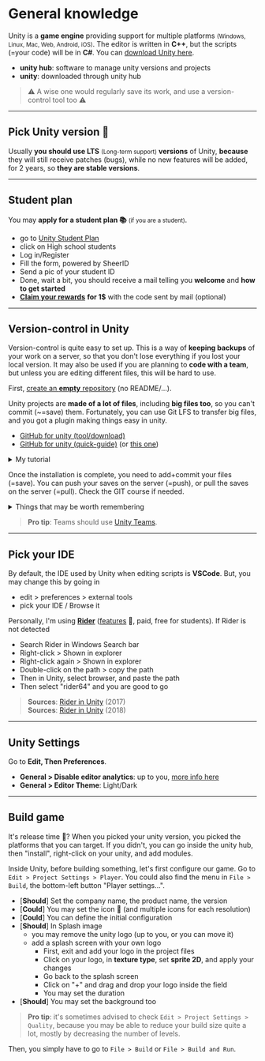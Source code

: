 # General knowledge

Unity is a **game engine** providing support for multiple platforms <small>(Windows, Linux, Mac, Web, Android, iOS)</small>. The editor is written in **C++**, but the scripts (=your code) will be in **C#**. You can [download Unity here](https://store.unity.com/#plans-individual).

* **unity hub**: software to manage unity versions and projects
* **unity**: downloaded through unity hub

> ⚠️ A wise one would regularly save its work, and use a version-control tool too ⚠️

<hr class="sl">

## Pick Unity version 🚀

Usually **you should use LTS** <small>(Long-term support)</small> **versions** of Unity, **because** they will still receive patches (bugs), while no new features will be added, for 2 years, so **they are stable versions**.

<hr class="sr">

## Student plan

You may <b>apply for a student plan 📚</b> <small>(if you are a student)</small>.

* go to [Unity Student Plan](https://unity.com/products/unity-student)
* click on High school students
* Log in/Register
* Fill the form, powered by SheerID
* Send a pic of your student ID
* Done, wait a bit, you should receive a mail telling you **welcome** and **how to get started**
* [**Claim your rewards**](https://assetstore.unity.com/browse/student-plan-pack) **for 1$** with the code sent by mail (optional)

<hr class="sl">

## Version-control in Unity

Version-control is quite easy to set up. This is a way of **keeping backups** of your work on a server, so that you don't lose everything if you lost your local version. It may also be used if you are planning to **code with a team**, but unless you are editing different files, this will be hard to use.

First, [create an **empty** repository](https://docs.github.com/en/get-started/quickstart/create-a-repo) (no README/...).

Unity projects are **made of a lot of files**, including **big files too**, so you can't commit (~=save) them. Fortunately, you can use Git LFS to transfer big files, and you got a plugin making things easy in unity.

* [GitHub for unity (tool/download)](https://unity.github.com/)
* [GitHub for unity (quick-guide)](https://github.com/github-for-unity/Unity/blob/master/docs/using/quick-guide.md) (or [this one](https://github.com/github-for-unity/Unity/blob/master/docs/using/how-to-install-and-update.md))

<details class="details-e">
<summary>My tutorial</summary>

* *you may have to install [Git](https://git-scm.com/downloads)* (👀)
* *you may have to install [GitHub LFS](https://git-lfs.github.com/)*
* [download GitHub for unity](https://unity.github.com/)
* you got a ".package"
* open your project, and drag and drop it inside the **project window** (the file explorer, the bottom left panel)
* then click on "import" on the panel that opened
* then you can show the "Git tab" using <kbd>Window > GitHub</kbd>
</details>

Once the installation is complete, you need to add+commit your files (=save). You can push your saves on the server (=push), or pull the saves on the server (=pull). Check the GIT course if needed.

<details class="details-e">
<summary>Things that may be worth remembering</summary>

* you do not need to git `Library`, `Temp`, `Logs`, and `Packages` (that's why they are in your gitignore)
* do not call a folder `Resources` (that's for dynamic resources)
* do not commit psd, blend, 3ds, etc. files (sources). Artists are usually using another tool (ex: Dropbox)
* reduce the resolution of your textures (relatively to their size in game)
* compress images
</details>

> **Pro tip**: Teams should use [Unity Teams](https://unity.com/products/unity-teams).

<hr class="sr">

## Pick your IDE

By default, the IDE used by Unity when editing scripts is **VSCode**. But, you may change this by going in

* edit > preferences > external tools
* pick your IDE / Browse it

Personally, I'm using [**Rider**](https://www.jetbrains.com/rider/) ([features](https://www.jetbrains.com/rider/features/) 🚀, paid, free for students). If Rider is not detected

* Search Rider in Windows Search bar
* Right-click > Shown in explorer
* Right-click again > Shown in explorer
* Double-click on the path > copy the path
* Then in Unity, select browser, and paste the path
* Then select "rider64" and you are good to go

> **Sources**: [Rider in Unity](https://blog.jetbrains.com/dotnet/2017/08/30/getting-started-rider-unity/) (2017)<br>
> **Sources**: [Rider in Unity](https://blog.jetbrains.com/dotnet/2018/10/03/integrating-rider-2018-2-unity-editor/) (2018)

<hr class="sl">

## Unity Settings

Go to **Edit, Then Preferences**.

* **General > Disable editor analytics**: up to you, [more info here](https://docs.unity3d.com/Manual/EditorAnalytics.html)
* **General > Editor Theme**: Light/Dark

<hr class="sr">

## Build game

It's release time 🚀? When you picked your unity version, you picked the platforms that you can target. If you didn't, you can go inside the unity hub, then "install", right-click on your unity, and add modules.

Inside Unity, before building something, let's first configure our game. Go to `Edit > Project Settings > Player`. You could also find the menu in `File > Build`, the bottom-left button "Player settings...".

* [**Should**] Set the company name, the product name, the version
* [**Could**] You may set the icon 🚀 (and multiple icons for each resolution)
* [**Could**] You can define the initial configuration
* [**Should**] In Splash image
  * you may remove the unity logo (up to you, or you can move it)
  * add a splash screen with your own logo
    * First, exit and add your logo in the project files
    * Click on your logo, in **texture type**, set **sprite 2D**, and apply your changes
    * Go back to the splash screen
    * Click on "+" and drag and drop your logo inside the field
    * You may set the duration
* [**Should**] You may set the background too

> **Pro tip**: it's sometimes advised to check `Edit > Project Settings > Quality`, because you may be able to reduce your build size quite a lot, mostly by decreasing the number of levels.

Then, you simply have to go to `File > Build` or `File > Build and Run`.
